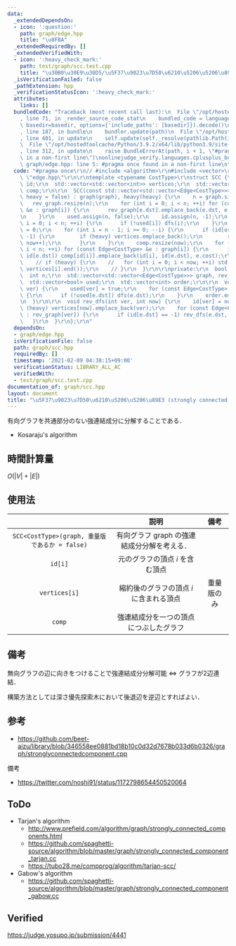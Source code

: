 ```yaml
---
data:
  _extendedDependsOn:
  - icon: ':question:'
    path: graph/edge.hpp
    title: "\u8FBA"
  _extendedRequiredBy: []
  _extendedVerifiedWith:
  - icon: ':heavy_check_mark:'
    path: test/graph/scc.test.cpp
    title: "\u30B0\u30E9\u30D5/\u5F37\u9023\u7D50\u6210\u5206\u5206\u89E3"
  _isVerificationFailed: false
  _pathExtension: hpp
  _verificationStatusIcon: ':heavy_check_mark:'
  attributes:
    links: []
  bundledCode: "Traceback (most recent call last):\n  File \"/opt/hostedtoolcache/Python/3.9.2/x64/lib/python3.9/site-packages/onlinejudge_verify/documentation/build.py\"\
    , line 71, in _render_source_code_stat\n    bundled_code = language.bundle(stat.path,\
    \ basedir=basedir, options={'include_paths': [basedir]}).decode()\n  File \"/opt/hostedtoolcache/Python/3.9.2/x64/lib/python3.9/site-packages/onlinejudge_verify/languages/cplusplus.py\"\
    , line 187, in bundle\n    bundler.update(path)\n  File \"/opt/hostedtoolcache/Python/3.9.2/x64/lib/python3.9/site-packages/onlinejudge_verify/languages/cplusplus_bundle.py\"\
    , line 401, in update\n    self.update(self._resolve(pathlib.Path(included), included_from=path))\n\
    \  File \"/opt/hostedtoolcache/Python/3.9.2/x64/lib/python3.9/site-packages/onlinejudge_verify/languages/cplusplus_bundle.py\"\
    , line 312, in update\n    raise BundleErrorAt(path, i + 1, \"#pragma once found\
    \ in a non-first line\")\nonlinejudge_verify.languages.cplusplus_bundle.BundleErrorAt:\
    \ graph/edge.hpp: line 5: #pragma once found in a non-first line\n"
  code: "#pragma once\r\n// #include <algorithm>\r\n#include <vector>\r\n#include\
    \ \"edge.hpp\"\r\n\r\ntemplate <typename CostType>\r\nstruct SCC {\r\n  std::vector<int>\
    \ id;\r\n  std::vector<std::vector<int>> vertices;\r\n  std::vector<std::vector<Edge<CostType>>>\
    \ comp;\r\n\r\n  SCC(const std::vector<std::vector<Edge<CostType>>> &graph, bool\
    \ heavy = false) : graph(graph), heavy(heavy) {\r\n    n = graph.size();\r\n \
    \   rev_graph.resize(n);\r\n    for (int i = 0; i < n; ++i) for (const Edge<CostType>\
    \ &e : graph[i]) {\r\n      rev_graph[e.dst].emplace_back(e.dst, e.src, e.cost);\r\
    \n    }\r\n    used.assign(n, false);\r\n    id.assign(n, -1);\r\n    for (int\
    \ i = 0; i < n; ++i) {\r\n      if (!used[i]) dfs(i);\r\n    }\r\n    int now\
    \ = 0;\r\n    for (int i = n - 1; i >= 0; --i) {\r\n      if (id[order[i]] ==\
    \ -1) {\r\n        if (heavy) vertices.emplace_back();\r\n        rev_dfs(order[i],\
    \ now++);\r\n      }\r\n    }\r\n    comp.resize(now);\r\n    for (int i = 0;\
    \ i < n; ++i) for (const Edge<CostType> &e : graph[i]) {\r\n      if (id[i] !=\
    \ id[e.dst]) comp[id[i]].emplace_back(id[i], id[e.dst], e.cost);\r\n    }\r\n\
    \    // if (heavy) {\r\n    //   for (int i = 0; i < now; ++i) std::sort(vertices[i].begin(),\
    \ vertices[i].end());\r\n    // }\r\n  }\r\n\r\nprivate:\r\n  bool heavy;\r\n\
    \  int n;\r\n  std::vector<std::vector<Edge<CostType>>> graph, rev_graph;\r\n\
    \  std::vector<bool> used;\r\n  std::vector<int> order;\r\n\r\n  void dfs(int\
    \ ver) {\r\n    used[ver] = true;\r\n    for (const Edge<CostType> &e : graph[ver])\
    \ {\r\n      if (!used[e.dst]) dfs(e.dst);\r\n    }\r\n    order.emplace_back(ver);\r\
    \n  }\r\n\r\n  void rev_dfs(int ver, int now) {\r\n    id[ver] = now;\r\n    if\
    \ (heavy) vertices[now].emplace_back(ver);\r\n    for (const Edge<CostType> &e\
    \ : rev_graph[ver]) {\r\n      if (id[e.dst] == -1) rev_dfs(e.dst, now);\r\n \
    \   }\r\n  }\r\n};\r\n"
  dependsOn:
  - graph/edge.hpp
  isVerificationFile: false
  path: graph/scc.hpp
  requiredBy: []
  timestamp: '2021-02-09 04:38:15+09:00'
  verificationStatus: LIBRARY_ALL_AC
  verifiedWith:
  - test/graph/scc.test.cpp
documentation_of: graph/scc.hpp
layout: document
title: "\u5F37\u9023\u7D50\u6210\u5206\u5206\u89E3 (strongly connected components)"
---
```


有向グラフを共通部分のない強連結成分に分解することである．

- Kosaraju's algorithm


## 時間計算量

$O(\lvert V \rvert + \lvert E \rvert)$


## 使用法

||説明|備考|
|:--:|:--:|:--:|
|`SCC<CostType>(graph, 重量版であるか = false)`|有向グラフ $\mathrm{graph}$ の強連結成分分解を考える．||
|`id[i]`|元のグラフの頂点 $i$ を含む頂点||
|`vertices[i]`|縮約後のグラフの頂点 $i$ に含まれる頂点|重量版のみ|
|`comp`|強連結成分を一つの頂点につぶしたグラフ||


## 備考

無向グラフの辺に向きをつけることで強連結成分分解可能 $\Leftrightarrow$ グラフが2辺連結．

構築方法としては深さ優先探索木において後退辺を逆辺とすればよい．


## 参考

- https://github.com/beet-aizu/library/blob/346558ee0881bd18b10c0d32d7678b033d6b0326/graph/stronglyconnectedcomponent.cpp

備考
- https://twitter.com/noshi91/status/1172798654450520064


## ToDo

- Tarjan's algorithm
  - http://www.prefield.com/algorithm/graph/strongly_connected_components.html
  - https://github.com/spaghetti-source/algorithm/blob/master/graph/strongly_connected_component_tarjan.cc
  - https://tubo28.me/compprog/algorithm/tarjan-scc/
- Gabow's algorithm
  - https://github.com/spaghetti-source/algorithm/blob/master/graph/strongly_connected_component_gabow.cc


## Verified

https://judge.yosupo.jp/submission/4441
